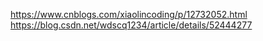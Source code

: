 
https://www.cnblogs.com/xiaolincoding/p/12732052.html
https://blog.csdn.net/wdscq1234/article/details/52444277
